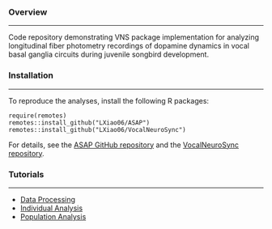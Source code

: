 ### Overview
------
Code repository demonstrating VNS package implementation for analyzing longitudinal fiber photometry recordings of dopamine dynamics in vocal basal ganglia circuits during juvenile songbird development.


### Installation
------
To reproduce the analyses, install the following R packages:
```{r, install_pkgs, eval = FALSE}
require(remotes)
remotes::install_github("LXiao06/ASAP")
remotes::install_github("LXiao06/VocalNeuroSync")
```
For details, see the [ASAP GitHub repository](https://github.com/LXiao06/ASAP) and the [VocalNeuroSync repository](https://github.com/LXiao06/VocalNeuroSync).

### Tutorials
------
- [Data Processing](https://lxiao06.github.io/Juvenile_DA_analysis/data_processing.html)
  <br />
- [Individual Analysis](individual_analysis.html)
  <br />
- [Population Analysis](populaiton_analysis.html)
